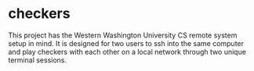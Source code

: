 # checkers

This project has the Western Washington University CS remote system setup in mind. It is designed for two users to ssh into the same computer and play checkers with each other on a local network through two unique terminal sessions.
